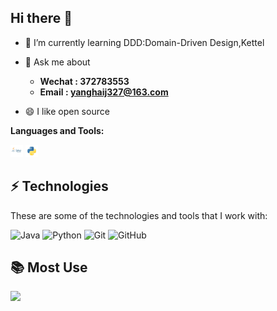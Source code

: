 <div>
  <img src="https://github-readme-stats.vercel.app/api?username=yanghaiji&show_icons=true" alt="" align="right" style="margin-bottom: 20px;" />
</div>

## Hi there 👋

- 🌱 I’m currently learning DDD:Domain-Driven Design,Kettel

- 💬 Ask me about 
  - **Wechat : 372783553**
  - **Email : yanghaij327@163.com**

- 😄 I like open source

<!-- - ☕️ I mainly use **Java** -->


**Languages and Tools:**  

<code><img height="20" src="https://raw.githubusercontent.com/github/explore/80688e429a7d4ef2fca1e82350fe8e3517d3494d/topics/java/java.png"></code>
<code><img height="20" src="https://raw.githubusercontent.com/github/explore/80688e429a7d4ef2fca1e82350fe8e3517d3494d/topics/python/python.png"></code>


## ⚡ Technologies

These are some of the technologies and tools that I work with:

![Java](https://img.shields.io/badge/-Java-black?style=flat-square&logo=java)
![Python](https://img.shields.io/badge/-Python-black?style=flat-square&logo=python)
![Git](https://img.shields.io/badge/-Git-black?style=flat-square&logo=git)
![GitHub](https://img.shields.io/badge/-GitHub-181717?style=flat-square&logo=github)

## 📚 Most Use

<div>
  <img src="https://github-readme-stats.vercel.app/api/top-langs/?username=yanghaiji&langs_count=10&layout=compact"   style="margin-bottom: 20px;" />
</div>
  
<!--
**yanghaiji/yanghaiji** is a ✨ _special_ ✨ repository because its `README.md` (this file) appears on your GitHub profile.

Here are some ideas to get you started:

- 🔭 I’m currently working on ...
- 🌱 I’m currently learning ...
- 👯 I’m looking to collaborate on ...
- 🤔 I’m looking for help with ...
- 💬 Ask me about ...
- 📫 How to reach me: ...
- 😄 Pronouns: ...
- ⚡ Fun fact: ...
-->
